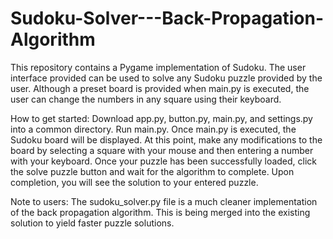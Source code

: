 # Sudoku-Solver---Back-Propagation-Algorithm

This repository contains a Pygame implementation of Sudoku. The user interface provided can be used to solve any Sudoku puzzle provided by the user.
Although a preset board is provided when main.py is executed, the user can change the numbers in any square using their keyboard.

How to get started:
Download app.py, button.py, main.py, and settings.py into a common directory. Run main.py. Once main.py is executed, the Sudoku board will be displayed. At this point,
make any modifications to the board by selecting a square with your mouse and then entering a number with your keyboard. Once your puzzle has been successfully loaded,
click the solve puzzle button and wait for the algorithm to complete. Upon completion, you will see the solution to your entered puzzle.

Note to users:
The sudoku_solver.py file is a much cleaner implementation of the back propagation algorithm. This is being merged into the existing solution to yield faster puzzle
solutions.
